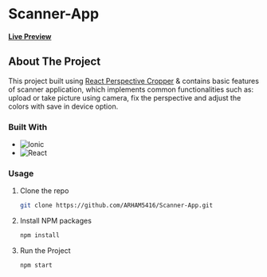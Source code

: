# Scanner-App

#### [Live Preview](https://scanner-app-5g3g.vercel.app/)

## About The Project

This project built using [React Perspective Cropper](https://github.com/giacomocerquone/react-perspective-cropper) & contains basic features of scanner application, which implements common functionalities such as: upload or take picture using camera, fix the perspective and adjust the colors with save in device option.

### Built With

* ![Ionic](https://img.shields.io/badge/Ionic-%233880FF.svg?style=for-the-badge&logo=Ionic&logoColor=white)
* ![React](https://img.shields.io/badge/react-%2320232a.svg?style=for-the-badge&logo=react&logoColor=%2361DAFB)


### Usage

1. Clone the repo
   ```sh
   git clone https://github.com/ARHAM5416/Scanner-App.git
   ```
2. Install NPM packages
   ```sh
   npm install
   ```
3. Run the Project
   ```sh
   npm start
   ```
